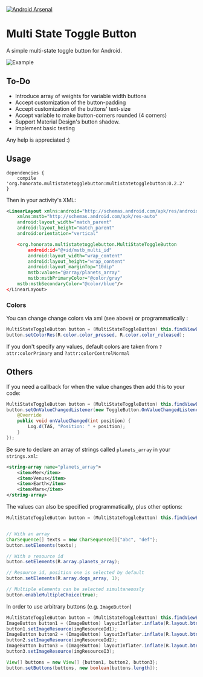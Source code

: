 [![Android Arsenal](https://img.shields.io/badge/Android%20Arsenal-MultiStateToggleButton-green.svg?style=true)](https://android-arsenal.com/details/1/2906)

Multi State Toggle Button
=========================

A simple multi-state toggle button for Android.

![Example](img/example1.png)

## To-Do ##
- Introduce array of weights for variable width buttons
- Accept customization of the button-padding
- Accept customization of the buttons' text-size
- Accept variable to make button-corners rounded (4 corners)
- Support Material Design's button shadow.
- Implement basic testing

Any help is appreciated :)

## Usage ##

```
dependencies {
    compile 'org.honorato.multistatetogglebutton:multistatetogglebutton:0.2.2'
}
```

Then in your activity's XML:

```xml
<LinearLayout xmlns:android="http://schemas.android.com/apk/res/android"
    xmlns:mstb="http://schemas.android.com/apk/res-auto"
    android:layout_width="match_parent"
    android:layout_height="match_parent"
    android:orientation="vertical"

	<org.honorato.multistatetogglebutton.MultiStateToggleButton
		android:id="@+id/mstb_multi_id"
		android:layout_width="wrap_content"
		android:layout_height="wrap_content"
		android:layout_marginTop="10dip"
		mstb:values="@array/planets_array"
		mstb:mstbPrimaryColor="@color/gray"
    mstb:mstbSecondaryColor="@color/blue"/>
</LinearLayout>
```

### Colors

You can change change colors via xml (see above) or programmatically :
```java
MultiStateToggleButton button = (MultiStateToggleButton) this.findViewById(R.id.mstb_multi_id);
button.setColorRes(R.color.color_pressed, R.color.color_released);
```

If you don't specify any values, default colors are taken from `?attr:colorPrimary` and `?attr:colorControlNormal`
## Others

If you need a callback for when the value changes then add this to your code:

```java
MultiStateToggleButton button = (MultiStateToggleButton) this.findViewById(R.id.mstb_multi_id);
button.setOnValueChangedListener(new ToggleButton.OnValueChangedListener() {
	@Override
	public void onValueChanged(int position) {
		Log.d(TAG, "Position: " + position);
	}
});
```

Be sure to declare an array of strings called `planets_array` in your `strings.xml`:

```xml
<string-array name="planets_array">
	<item>Mer</item>
	<item>Venus</item>
	<item>Earth</item>
	<item>Mars</item>
</string-array>
```

The values can also be specified programmatically, plus other options:


```java
MultiStateToggleButton button = (MultiStateToggleButton) this.findViewById(R.id.mstb_multi_id);


// With an array
CharSequence[] texts = new CharSequence[]{"abc", "def"};
button.setElements(texts);

// With a resource id
button.setElements(R.array.planets_array);

// Resource id, position one is selected by default
button.setElements(R.array.dogs_array, 1);

// Multiple elements can be selected simultaneously
button.enableMultipleChoice(true);
```

In order to use arbitrary buttons (e.g. `ImageButton`)

```java
MultiStateToggleButton button = (MultiStateToggleButton) this.findViewById(R.id.mstb_multi_id);
ImageButton button1 = (ImageButton) layoutInflater.inflate(R.layout.btn_image, button, false);
button1.setImageResource(imgResourceId1);
ImageButton button2 = (ImageButton) layoutInflater.inflate(R.layout.btn_image, button, false);
button2.setImageResource(imgResourceId2);
ImageButton button3 = (ImageButton) layoutInflater.inflate(R.layout.btn_image, button, false);
button3.setImageResource(imgResourceI3);

View[] buttons = new View[] {button1, button2, button3};
button.setButtons(buttons, new boolean[buttons.length]);

```
